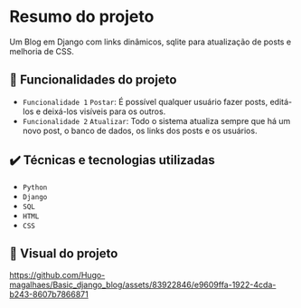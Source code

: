 # Resumo do projeto
Um Blog em Django com links dinâmicos, sqlite para atualização de posts e melhoria de CSS.


## 🔨 Funcionalidades do projeto

- `Funcionalidade 1` `Postar`: É possível qualquer usuário fazer posts, editá-los e deixá-los visíveis para os outros.
- `Funcionalidade 2` `Atualizar`: Todo o sistema atualiza sempre que há um novo post, o banco de dados, os links dos posts e os usuários.


## ✔️ Técnicas e tecnologias utilizadas

- ``Python``
- ``Django``
- ``SQL``
- ``HTML``
- ``CSS``

## 📁 Visual do projeto
https://github.com/Hugo-magalhaes/Basic_django_blog/assets/83922846/e9609ffa-1922-4cda-b243-8607b7866871




